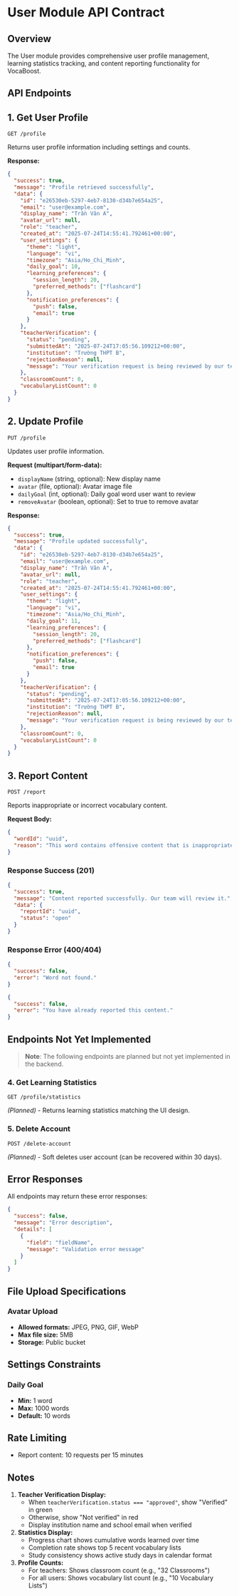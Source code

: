 # User Module API Contract

## Overview

The User module provides comprehensive user profile management, learning statistics tracking, and content reporting functionality for VocaBoost.

## API Endpoints

## 1. Get User Profile

```
GET /profile
```

Returns user profile information including settings and counts.

**Response:**

```json
{
  "success": true,
  "message": "Profile retrieved successfully",
  "data": {
    "id": "e26530eb-5297-4eb7-8130-d34b7e654a25",
    "email": "user@example.com",
    "display_name": "Trần Văn A",
    "avatar_url": null,
    "role": "teacher",
    "created_at": "2025-07-24T14:55:41.792461+00:00",
    "user_settings": {
      "theme": "light",
      "language": "vi",
      "timezone": "Asia/Ho_Chi_Minh",
      "daily_goal": 10,
      "learning_preferences": {
        "session_length": 20,
        "preferred_methods": ["flashcard"]
      },
      "notification_preferences": {
        "push": false,
        "email": true
      }
    },
    "teacherVerification": {
      "status": "pending",
      "submittedAt": "2025-07-24T17:05:56.109212+00:00",
      "institution": "Trường THPT B",
      "rejectionReason": null,
      "message": "Your verification request is being reviewed by our team."
    },
    "classroomCount": 0,
    "vocabularyListCount": 0
  }
}
```

## 2. Update Profile

```
PUT /profile
```

Updates user profile information.

**Request (multipart/form-data):**

- `displayName` (string, optional): New display name
- `avatar` (file, optional): Avatar image file
- `dailyGoal` (int, optional): Daily goal word user want to review
- `removeAvatar` (boolean, optional): Set to true to remove avatar

**Response:**

```json
{
  "success": true,
  "message": "Profile updated successfully",
  "data": {
    "id": "e26530eb-5297-4eb7-8130-d34b7e654a25",
    "email": "user@example.com",
    "display_name": "Trần Văn A",
    "avatar_url": null,
    "role": "teacher",
    "created_at": "2025-07-24T14:55:41.792461+00:00",
    "user_settings": {
      "theme": "light",
      "language": "vi",
      "timezone": "Asia/Ho_Chi_Minh",
      "daily_goal": 11,
      "learning_preferences": {
        "session_length": 20,
        "preferred_methods": ["flashcard"]
      },
      "notification_preferences": {
        "push": false,
        "email": true
      }
    },
    "teacherVerification": {
      "status": "pending",
      "submittedAt": "2025-07-24T17:05:56.109212+00:00",
      "institution": "Trường THPT B",
      "rejectionReason": null,
      "message": "Your verification request is being reviewed by our team."
    },
    "classroomCount": 0,
    "vocabularyListCount": 0
  }
}
```

## 3. Report Content

```
POST /report
```

Reports inappropriate or incorrect vocabulary content.

**Request Body:**

```json
{
  "wordId": "uuid",
  "reason": "This word contains offensive content that is inappropriate for learning."
}
```

### Response Success (201)

```json
{
  "success": true,
  "message": "Content reported successfully. Our team will review it.",
  "data": {
    "reportId": "uuid",
    "status": "open"
  }
}
```

### Response Error (400/404)

```json
{
  "success": false,
  "error": "Word not found."
}
```

```json
{
  "success": false,
  "error": "You have already reported this content."
}
```

## Endpoints Not Yet Implemented

> **Note**: The following endpoints are planned but not yet implemented in the backend.

### 4. Get Learning Statistics

```
GET /profile/statistics
```

_(Planned)_ - Returns learning statistics matching the UI design.

### 5. Delete Account

```
POST /delete-account
```

_(Planned)_ - Soft deletes user account (can be recovered within 30 days).

## Error Responses

All endpoints may return these error responses:

```json
{
  "success": false,
  "message": "Error description",
  "details": [
    {
      "field": "fieldName",
      "message": "Validation error message"
    }
  ]
}
```

## File Upload Specifications

### Avatar Upload

- **Allowed formats:** JPEG, PNG, GIF, WebP
- **Max file size:** 5MB
- **Storage:** Public bucket

## Settings Constraints

### Daily Goal

- **Min:** 1 word
- **Max:** 1000 words
- **Default:** 10 words

## Rate Limiting

- Report content: 10 requests per 15 minutes

## Notes

1. **Teacher Verification Display:**
   - When `teacherVerification.status === "approved"`, show "Verified" in green
   - Otherwise, show "Not verified" in red
   - Display institution name and school email when verified
2. **Statistics Display:**
   - Progress chart shows cumulative words learned over time
   - Completion rate shows top 5 recent vocabulary lists
   - Study consistency shows active study days in calendar format
3. **Profile Counts:**
   - For teachers: Shows classroom count (e.g., "32 Classrooms")
   - For all users: Shows vocabulary list count (e.g., "10 Vocabulary Lists")

